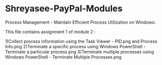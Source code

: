 # Shreyasee-PayPal-Modules
Process Management - Maintain Efficient Process Utilization on Windows:

This file contains assignment 1 of module 2 :

1)Collect process information using the Task Viewer - PID.png and Process Info.png
2)Terminate a specific process using Windows PowerShell - Terminate a particular process.png
3)Terminate multiple processes using Windows PowerShell - Terminate Multiple Processes.png
